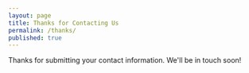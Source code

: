 ```yaml
---
layout: page
title: Thanks for Contacting Us
permalink: /thanks/
published: true
---
```


Thanks for submitting your contact information. We'll be in touch soon!